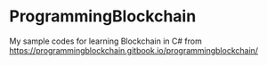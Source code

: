 # ProgrammingBlockchain
My sample codes for learning Blockchain in C# from https://programmingblockchain.gitbook.io/programmingblockchain/
